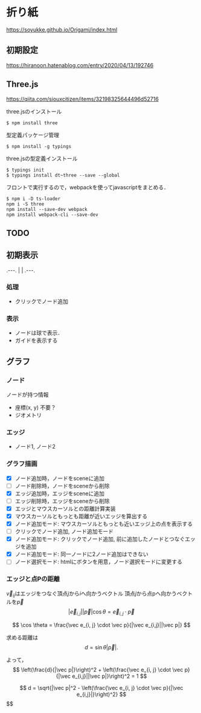 # 折り紙

https://soyukke.github.io/Origami/index.html

## 初期設定

https://hiranoon.hatenablog.com/entry/2020/04/13/192746

## Three.js

https://qiita.com/siouxcitizen/items/32198325644496d52716


three.jsのインストール
```shell
$ npm install three
```

型定義パッケージ管理
```shell
$ npm install -g typings
```

three.jsの型定義インストール
```shell
$ typings init
$ typings install dt~three --save --global
```

フロントで実行するので，webpackを使ってjavascriptをまとめる．
```
$ npm i -D ts-loader
npm i -S three
npm install --save-dev webpack
npm install webpack-cli --save-dev
```

## TODO

## 初期表示
.---.
|   |
.---.

### 処理
- クリックでノード追加

### 表示
- ノードは球で表示．
- ガイドを表示する


## グラフ

### ノード

ノードが持つ情報
- 座標(x, y) 不要？
- ジオメトリ


### エッジ

- ノード1, ノード2

### グラフ描画

* [x] ノード追加時，ノードをsceneに追加
* [ ] ノード削除時，ノードをsceneから削除
* [x] エッジ追加時，エッジをsceneに追加
* [ ] エッジ削除時，エッジをsceneから削除
* [x] エッジとマウスカーソルとの距離計算実装
* [x] マウスカーソルともっとも距離が近いエッジを算出する
* [x] ノード追加モード: マウスカーソルともっとも近いエッジ上の点を表示する
* [ ] クリックでノード追加, ノード追加モード
* [x] ノード追加モード: クリックでノード追加, 前に追加したノードとつなぐエッジを追加
* [x] ノード追加モード: 同一ノードに2ノード追加はできない
* [ ] ノード選択モード: htmlにボタンを用意，ノード選択モードに変更する

### エッジと点Pの距離
$\vec v_{ij}$はエッジをつなぐ頂点$j$から$i$へ向かうベクトル
頂点$j$から点pへ向かうベクトルを$\vec p$
$$
|\vec e_{i,j}||\vec p|\cos \theta = \vec e_{i, j} \cdot \vec p
$$

$$
\cos \theta = \frac{\vec e_{i, j} \cdot \vec p}{|\vec e_{i,j}||\vec p|}
$$

求める距離は
$$
d = \sin \theta |\vec p|.
$$

よって，
$$
\left(\frac{d}{|\vec p|}\right)^2 + \left(\frac{\vec e_{i, j} \cdot \vec p}{|\vec e_{i,j}||\vec p|}\right)^2 = 1
$$

$$
d = \sqrt{|\vec p|^2 - \left(\frac{\vec e_{i, j} \cdot \vec p}{|\vec e_{i,j}|}\right)^2}
$$
$$


